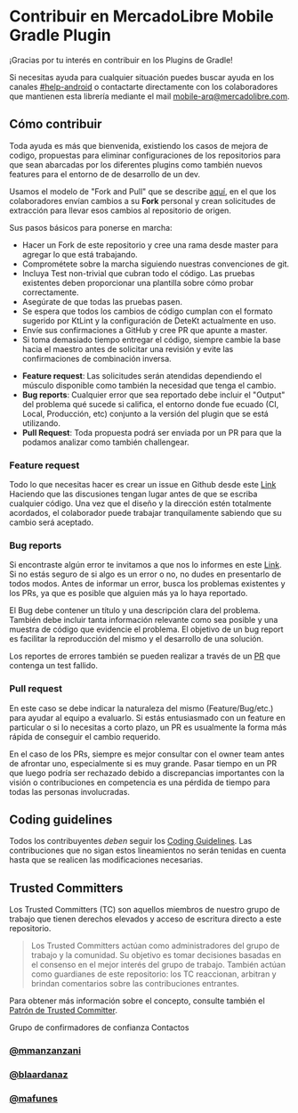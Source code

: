 # Contribuir en MercadoLibre Mobile Gradle Plugin

¡Gracias por tu interés en contribuir en los Plugins de Gradle!

Si necesitas ayuda para cualquier situación puedes buscar ayuda en los canales [#help-android](https://meli.slack.com/archives/CSKLKAGC8) o contactarte
directamente con los colaboradores que mantienen esta librería mediante el mail [mobile-arq@mercadolibre.com](mobile-arq@mercadolibre.com).

## Cómo contribuir

Toda ayuda es más que bienvenida, existiendo los casos de mejora de codigo, propuestas para eliminar configuraciones
de los repositorios para que sean abarcadas por los diferentes plugins como también nuevos features para el entorno de
de desarrollo de un dev.

Usamos el modelo de "Fork and Pull" que se describe [aquí](https://help.github.com/articles/about-collaborative-development-models/),
en el que los colaboradores envían cambios a su **Fork** personal y crean solicitudes de extracción para llevar esos
cambios al repositorio de origen.

Sus pasos básicos para ponerse en marcha:

- Hacer un Fork de este repositorio y cree una rama desde master para agregar lo que está trabajando.
- Comprométete sobre la marcha siguiendo nuestras convenciones de git.
- Incluya Test non-trivial que cubran todo el código. Las pruebas existentes deben proporcionar una plantilla sobre cómo probar correctamente.
- Asegúrate de que todas las pruebas pasen.
- Se espera que todos los cambios de código cumplan con el formato sugerido por KtLint y la configuración de DeteKt actualmente en uso.
- Envíe sus confirmaciones a GitHub y cree PR que apunte a master.
- Si toma demasiado tiempo entregar el código, siempre cambie la base hacia el maestro antes de solicitar una revisión y evite las confirmaciones de combinación inversa.

* **Feature request**: Las solicitudes serán atendidas dependiendo el músculo disponible como también la necesidad que tenga el cambio.
* **Bug reports**: Cualquier error que sea reportado debe incluir el "Output" del problema qué sucede si califica, el entorno donde fue ecuado
  (CI, Local, Producción, etc) conjunto a la versión del plugin que se está utilizando.
* **Pull Request**: Toda propuesta podrá ser enviada por un PR para que la podamos analizar como también challengear.

### Feature request

Todo lo que necesitas hacer es crear un issue en Github desde este [Link](https://github.com/mercadolibre/fury_mobile-gradle-android/issues/new/choose)
Haciendo que las discusiones tengan lugar antes de que se escriba cualquier código. Una vez que el diseño y la dirección
estén totalmente acordados, el colaborador puede trabajar tranquilamente sabiendo que su cambio será aceptado.

### Bug reports

Si encontraste algún error te invitamos a que nos lo informes en este [Link]([aquí](https://github.com/mercadolibre/fury_mobile-gradle-android/issues/new/choose)).
Si no estás seguro de si algo es un error o no, no dudes en presentarlo de todos modos. Antes de informar un error,
busca los problemas existentes y los PRs, ya que es posible que alguien más ya lo haya reportado.

El Bug debe contener un título y una descripción clara del problema. También debe incluir tanta información relevante
como sea posible y una muestra de código que evidencie el problema. El objetivo de un bug report es facilitar
la reproducción del mismo y el desarrollo de una solución.

Los reportes de errores también se pueden realizar a través de un [PR](#Pull-request) que contenga un test fallido.

### Pull request

En este caso se debe indicar la naturaleza del mismo (Feature/Bug/etc.) para ayudar al equipo a evaluarlo.
Si estás entusiasmado con un feature en particular o si lo necesitas a corto plazo, un PR es usualmente la forma más rápida de
conseguir el cambio requerido.

En el caso de los PRs, siempre es mejor consultar con el owner team antes de afrontar uno, especialmente si es muy grande.
Pasar tiempo en un PR que luego podría ser rechazado debido a discrepancias importantes con la visión o contribuciones en
competencia es una pérdida de tiempo para todas las personas involucradas.

## Coding guidelines

Todos los contribuyentes *deben* seguir los [Coding Guidelines](CODING_GUIDELINES.md).
Las contribuciones que no sigan estos lineamientos no serán tenidas en cuenta hasta que se realicen las modificaciones necesarias.

## Trusted Committers

Los Trusted Committers (TC) son aquellos miembros de nuestro grupo de trabajo que tienen derechos elevados y acceso de escritura directo a este repositorio.

> Los Trusted Committers actúan como administradores del grupo de trabajo y la comunidad. Su objetivo es tomar decisiones basadas en el consenso en el mejor interés del grupo de trabajo.
También actúan como guardianes de este repositorio: los TC reaccionan, arbitran y brindan comentarios sobre las contribuciones entrantes.

Para obtener más información sobre el concepto, consulte también el [Patrón de Trusted Committer](https://github.com/InnerSourceCommons/InnerSourcePatterns/blob/main/patterns/2-structured/trusted-committer.md).

Grupo de confirmadores de confianza Contactos

### [@mmanzanzani](https://app.slack.com/client/T02AJUT0S/D02UDSW04S0)
### [@blaardanaz](https://meli.slack.com/archives/D0317786ACV)
### [@mafunes](https://meli.slack.com/archives/D033Q9JQ4KT)



